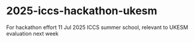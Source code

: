 # 2025-iccs-hackathon-ukesm
For hackathon effort 11 Jul 2025 ICCS summer school, relevant to UKESM evaluation next week
